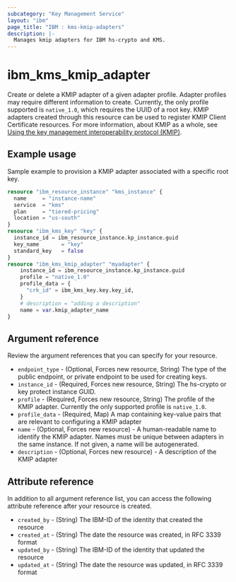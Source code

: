 ```yaml
---
subcategory: "Key Management Service"
layout: "ibm"
page_title: "IBM : kms-kmip-adapters"
description: |-
  Manages kmip adapters for IBM hs-crypto and KMS.
---
```


# ibm_kms_kmip_adapter
Create or delete a KMIP adapter of a given adapter profile. Adapter profiles may require different information to create. Currently, the only profile supported is `native_1.0`, which requires the UUID of a root key. KMIP adapters created through this resource can be used to register KMIP Client Certificate resources. 
For more information, about KMIP as a whole, see [Using the key management interoperability protocol (KMIP)](https://cloud.ibm.com/docs/key-protect?topic=key-protect-kmip&interface=ui).


## Example usage 
Sample example to provision a KMIP adapter associated with a specific root key.

```terraform
resource "ibm_resource_instance" "kms_instance" {
  name     = "instance-name"
  service  = "kms"
  plan     = "tiered-pricing"
  location = "us-south"
}
resource "ibm_kms_key" "key" {
  instance_id = ibm_resource_instance.kp_instance.guid
  key_name       = "key"
  standard_key   = false
}
resource "ibm_kms_kmip_adapter" "myadapter" {
    instance_id = ibm_resource_instance.kp_instance.guid
    profile = "native_1.0"
    profile_data = {
      "crk_id" = ibm_kms_key.key.key_id,
    }
    # description = "adding a description"
    name = var.kmip_adapter_name
}

```


## Argument reference
Review the argument references that you can specify for your resource. 

- `endpoint_type` - (Optional, Forces new resource, String) The type of the public endpoint, or private endpoint to be used for creating keys.
- `instance_id` - (Required, Forces new resource, String) The hs-crypto or key protect instance GUID.
- `profile` - (Required, Forces new resource, String) The profile of the KMIP adapter. Currently the only supported profile is `native_1.0`.
- `profile_data` - (Required, Map) A map containing key-value pairs that are relevant to configuring a KMIP adapter
- `name` - (Optional, Forces new resource) - A human-readable name to identify the KMIP adapter. Names must be unique between adapters in the same instance. If not given, a name will be autogenerated.
- `description` - (Optional, Forces new resource) - A description of the KMIP adapter

## Attribute reference
In addition to all argument reference list, you can access the following attribute reference after your resource is created.

- `created_by` - (String) The IBM-ID of the identity that created the resource
- `created_at` - (String) The date the resource was created, in RFC 3339 format
- `updated_by` - (String) The IBM-ID of the identity that updated the resource
- `updated_at` - (String) The date the resource was updated, in RFC 3339 format